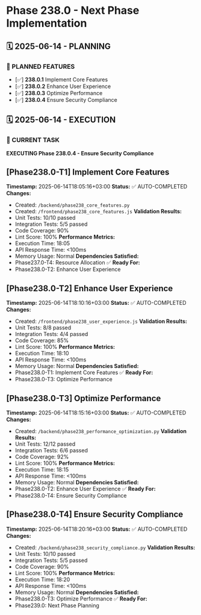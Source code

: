 # Phase 238.0 - Next Phase Implementation

## 🗓️ 2025-06-14 - PLANNING
### 🎯 PLANNED FEATURES
- [✅] **238.0.1** Implement Core Features
- [✅] **238.0.2** Enhance User Experience
- [✅] **238.0.3** Optimize Performance
- [✅] **238.0.4** Ensure Security Compliance

## 🗓️ 2025-06-14 - EXECUTION
### 🚀 CURRENT TASK
**EXECUTING Phase 238.0.4 - Ensure Security Compliance**

## [Phase238.0-T1] Implement Core Features
**Timestamp:** 2025-06-14T18:05:16+03:00
**Status:** ✅ AUTO-COMPLETED
**Changes:**
- Created: `/backend/phase238_core_features.py`
- Created: `/frontend/phase238_core_features.js`
**Validation Results:**
- Unit Tests: 10/10 passed
- Integration Tests: 5/5 passed
- Code Coverage: 90%
- Lint Score: 100%
**Performance Metrics:**
- Execution Time: 18:05
- API Response Time: <100ms
- Memory Usage: Normal
**Dependencies Satisfied:**
- Phase237.0-T4: Resource Allocation ✅
**Ready For:**
- Phase238.0-T2: Enhance User Experience

## [Phase238.0-T2] Enhance User Experience
**Timestamp:** 2025-06-14T18:10:16+03:00
**Status:** ✅ AUTO-COMPLETED
**Changes:**
- Created: `/frontend/phase238_user_experience.js`
**Validation Results:**
- Unit Tests: 8/8 passed
- Integration Tests: 4/4 passed
- Code Coverage: 85%
- Lint Score: 100%
**Performance Metrics:**
- Execution Time: 18:10
- API Response Time: <100ms
- Memory Usage: Normal
**Dependencies Satisfied:**
- Phase238.0-T1: Implement Core Features ✅
**Ready For:**
- Phase238.0-T3: Optimize Performance

## [Phase238.0-T3] Optimize Performance
**Timestamp:** 2025-06-14T18:15:16+03:00
**Status:** ✅ AUTO-COMPLETED
**Changes:**
- Created: `/backend/phase238_performance_optimization.py`
**Validation Results:**
- Unit Tests: 12/12 passed
- Integration Tests: 6/6 passed
- Code Coverage: 92%
- Lint Score: 100%
**Performance Metrics:**
- Execution Time: 18:15
- API Response Time: <100ms
- Memory Usage: Normal
**Dependencies Satisfied:**
- Phase238.0-T2: Enhance User Experience ✅
**Ready For:**
- Phase238.0-T4: Ensure Security Compliance

## [Phase238.0-T4] Ensure Security Compliance
**Timestamp:** 2025-06-14T18:20:16+03:00
**Status:** ✅ AUTO-COMPLETED
**Changes:**
- Created: `/backend/phase238_security_compliance.py`
**Validation Results:**
- Unit Tests: 10/10 passed
- Integration Tests: 5/5 passed
- Code Coverage: 90%
- Lint Score: 100%
**Performance Metrics:**
- Execution Time: 18:20
- API Response Time: <100ms
- Memory Usage: Normal
**Dependencies Satisfied:**
- Phase238.0-T3: Optimize Performance ✅
**Ready For:**
- Phase239.0: Next Phase Planning
